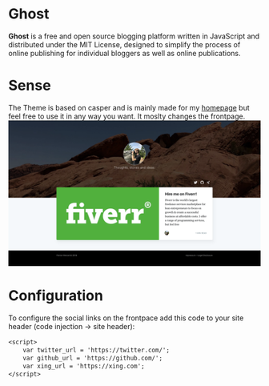 # Ghost

**Ghost** is a free and open source blogging platform written in JavaScript and distributed under the MIT License, designed to simplify the process of online publishing for individual bloggers as well as online publications.


# Sense

The Theme is based on casper and is mainly made for my [homepage](https://florian-wenzel.io) but feel free to use it in any way you want. It moslty changes the frontpage.
![Sense on my homepage](https://github.com/FlorianWenzel/sense/blob/master/screenshots/screenshot.png)
# Configuration
To configure the social links on the frontpace add this code to your site header (code injection -> site header):

    <script>
	    var twitter_url = 'https://twitter.com/';
	    var github_url = 'https://github.com/';
	    var xing_url = 'https://xing.com';
	</script>
